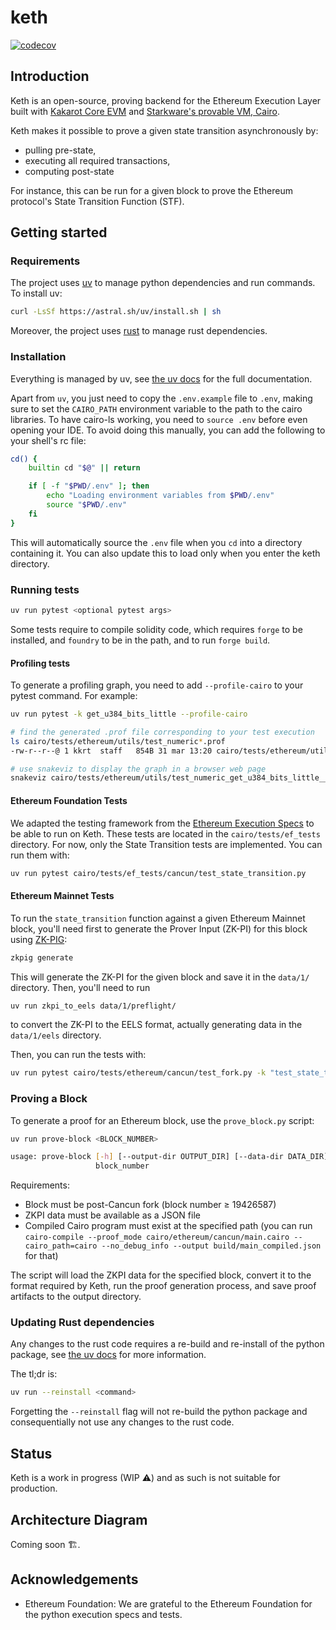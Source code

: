 # keth

[![codecov](https://codecov.io/gh/kkrt-labs/keth/branch/main/graph/badge.svg?token=l3KEAeknXB)](https://codecov.io/gh/kkrt-labs/keth)

## Introduction

Keth is an open-source, proving backend for the Ethereum Execution Layer built
with [Kakarot Core EVM](https://github.com/kkrt-labs/kakarot) and
[Starkware's provable VM, Cairo](https://book.cairo-lang.org/).

Keth makes it possible to prove a given state transition asynchronously by:

- pulling pre-state,
- executing all required transactions,
- computing post-state

For instance, this can be run for a given block to prove the Ethereum protocol's
State Transition Function (STF).

## Getting started

### Requirements

The project uses [uv](https://github.com/astral-sh/uv) to manage python
dependencies and run commands. To install uv:

```bash
curl -LsSf https://astral.sh/uv/install.sh | sh
```

Moreover, the project uses [rust](https://www.rust-lang.org/) to manage rust
dependencies.

### Installation

Everything is managed by uv, see [the uv docs](https://docs.astral.sh/uv/) for
the full documentation.

Apart from `uv`, you just need to copy the `.env.example` file to `.env`, making
sure to set the `CAIRO_PATH` environment variable to the path to the cairo
libraries. To have cairo-ls working, you need to `source .env` before even
opening your IDE. To avoid doing this manually, you can add the following to
your shell's rc file:

```bash
cd() {
    builtin cd "$@" || return

    if [ -f "$PWD/.env" ]; then
        echo "Loading environment variables from $PWD/.env"
        source "$PWD/.env"
    fi
}
```

This will automatically source the `.env` file when you `cd` into a directory
containing it. You can also update this to load only when you enter the keth
directory.

### Running tests

```bash
uv run pytest <optional pytest args>
```

Some tests require to compile solidity code, which requires `forge` to be
installed, and `foundry` to be in the path, and to run `forge build`.

#### Profiling tests

To generate a profiling graph, you need to add `--profile-cairo` to your pytest
command. For example:

```bash
uv run pytest -k get_u384_bits_little --profile-cairo
```

```bash
# find the generated .prof file corresponding to your test execution
ls cairo/tests/ethereum/utils/test_numeric*.prof
-rw-r--r--@ 1 kkrt  staff   854B 31 mar 13:20 cairo/tests/ethereum/utils/test_numeric_get_u384_bits_little__1743420053085600000_5593df42.prof
```

```bash
# use snakeviz to display the graph in a browser web page
snakeviz cairo/tests/ethereum/utils/test_numeric_get_u384_bits_little__1743420053085600000_5593df42.prof
```

#### Ethereum Foundation Tests

We adapted the testing framework from the
[Ethereum Execution Specs](https://github.com/ethereum/execution-specs) to be
able to run on Keth. These tests are located in the `cairo/tests/ef_tests`
directory. For now, only the State Transition tests are implemented. You can run
them with:

```bash
uv run pytest cairo/tests/ef_tests/cancun/test_state_transition.py
```

#### Ethereum Mainnet Tests

To run the `state_transition` function against a given Ethereum Mainnet block,
you'll need first to generate the Prover Input (ZK-PI) for this block using
[ZK-PIG](https://github.com/kkrt-labs/zk-pig):

```bash
zkpig generate
```

This will generate the ZK-PI for the given block and save it in the `data/1/`
directory. Then, you'll need to run

```bash
uv run zkpi_to_eels data/1/preflight/
```

to convert the ZK-PI to the EELS format, actually generating data in the
`data/1/eels` directory.

Then, you can run the tests with:

```bash
uv run pytest cairo/tests/ethereum/cancun/test_fork.py -k "test_state_transition_eth_mainnet"
```

### Proving a Block

To generate a proof for an Ethereum block, use the `prove_block.py` script:

```bash
uv run prove-block <BLOCK_NUMBER>
```

```bash
usage: prove-block [-h] [--output-dir OUTPUT_DIR] [--data-dir DATA_DIR] [--compiled-program COMPILED_PROGRAM]
                   block_number
```

Requirements:

- Block must be post-Cancun fork (block number ≥ 19426587)
- ZKPI data must be available as a JSON file
- Compiled Cairo program must exist at the specified path (you can run
  `cairo-compile --proof_mode cairo/ethereum/cancun/main.cairo --cairo_path=cairo --no_debug_info --output build/main_compiled.json`
  for that)

The script will load the ZKPI data for the specified block, convert it to the
format required by Keth, run the proof generation process, and save proof
artifacts to the output directory.

### Updating Rust dependencies

Any changes to the rust code requires a re-build and re-install of the python
package, see
[the uv docs](https://docs.astral.sh/uv/concepts/projects/init/#projects-with-extension-modules)
for more information.

The tl;dr is:

```bash
uv run --reinstall <command>
```

Forgetting the `--reinstall` flag will not re-build the python package and
consequentially not use any changes to the rust code.

## Status

Keth is a work in progress (WIP ⚠️) and as such is not suitable for production.

## Architecture Diagram

Coming soon 🏗️.

## Acknowledgements

- Ethereum Foundation: We are grateful to the Ethereum Foundation for the python
  execution specs and tests.
